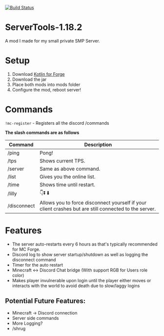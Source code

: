 [![Build Status](https://github.com/ThatGuyJustin/ServerTools-1.18.2/actions/workflows/gradle-publish.yml/badge.svg)](https://github.com/ThatGuyJustin/ServerTools-1.18.2/actions/workflows/gradle-publish.yml)

# ServerTools-1.18.2
A mod I made for my small private SMP Server.

# Setup
1) Download [Kotlin for Forge](https://www.curseforge.com/minecraft/mc-mods/kotlin-for-forge)
2) Download the jar
3) Place both mods into mods folder
4) Configure the mod, reboot server!

# Commands
`!mc-register` - Registers all the discord /commands

**The slash commands are as follows**

| Command | Description |
| ----------- | ----------- |
| /ping | Pong! |
| /tps | Shows current TPS. |
| /server | Same as above command. |
| /list | Gives you the online list. |
| /time | Shows time until restart. |
| /lilly | 👇⏬⬇ |
| /disconnect | Allows you to force disconnect yourself if your client crashes but are still connected to the server. |

# Features
* The server auto-restarts every 6 hours as that's typically recommended for MC Forge.
* Discord log to show server startup/shutdown as well as logging the disconnect command
* Timer for the auto restart
* Minecraft <-> Discord Chat bridge (With support RGB for Users role color)
* Makes player invulnerable upon login until the player either moves or interacts with the world to avoid death due to slow/laggy logins

## Potential Future Features:
* Minecraft -> Discord connection
* Server side commands
* More Logging?
* /shrug